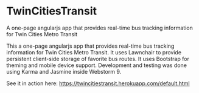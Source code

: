 # TwinCitiesTransit
A one-page angularjs app that provides real-time bus tracking information for Twin Cities Metro Transit

This a one-page angularjs app that provides real-time bus tracking information for Twin Cities Metro Transit. It uses Lawnchair to provide persistent client-side storage of favorite bus routes. It uses Bootstrap for theming and mobile device support. Development and testing was done using Karma and Jasmine inside Webstorm 9.

See it in action here: https://twincitiestransit.herokuapp.com/default.html
